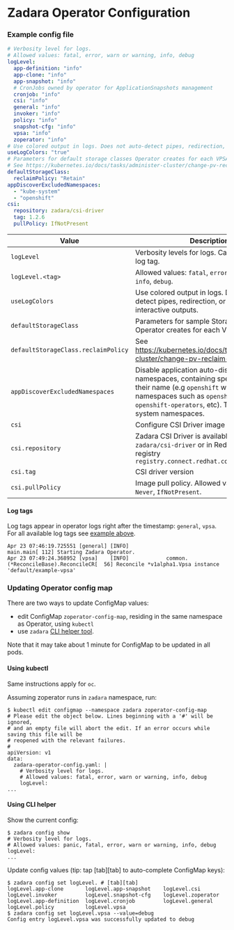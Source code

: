 # Zadara Operator Configuration

### Example config file

```yaml
# Verbosity level for logs.
# Allowed values: fatal, error, warn or warning, info, debug
logLevel:
  app-definition: "info"
  app-clone: "info"
  app-snapshot: "info"
  # CronJobs owned by operator for ApplicationSnapshots management
  cronjob: "info"
  csi: "info"
  general: "info"
  invoker: "info"
  policy: "info"
  snapshot-cfg: "info"
  vpsa: "info"
  zoperator: "info"
# Use colored output in logs. Does not auto-detect pipes, redirection, or other non-interactive outputs.
useLogColors: "true"
# Parameters for default storage classes Operator creates for each VPSA
# See https://kubernetes.io/docs/tasks/administer-cluster/change-pv-reclaim-policy
defaultStorageClass:
  reclaimPolicy: "Retain"
appDiscoverExcludedNamespaces:
  - "kube-system"
  - "openshift"
csi:
  repository: zadara/csi-driver
  tag: 1.2.6
  pullPolicy: IfNotPresent
```

 Value | Description |
 ------|-------------|
`logLevel` | Verbosity levels for logs. Can be set for each log tag.
`logLevel.<tag>` | Allowed values: `fatal`, `error`, `warn` or `warning`, `info`, `debug`.
`useLogColors` | Use colored output in logs. Does not auto-detect pipes, redirection, or other non-interactive outputs.
`defaultStorageClass` | Parameters for sample StorageClasses Operator creates for each VPSA.
`defaultStorageClass.reclaimPolicy` | See https://kubernetes.io/docs/tasks/administer-cluster/change-pv-reclaim-policy
`appDiscoverExcludedNamespaces` | Disable application auto-discovery for namespaces, containing specified string in their name (e.g `openshift` will exclude all namespaces such as `openshift-markeplace`, `openshift-operators`, etc). Typically used for system namespaces.
`csi` | Configure CSI Driver image
`csi.repository` | Zadara CSI Driver is available on DockerHub `zadara/csi-driver` or in RedHat certified registry `registry.connect.redhat.com/zadara/csi`
`csi.tag` | CSI driver version
`csi.pullPolicy` | Image pull policy. Allowed values: `Always`, `Never`, `IfNotPresent`.

#### Log tags

Log tags appear in operator logs right after the timestamp: `general`, `vpsa`.
For all available log tags see [example above](#example-config-file).
```
Apr 23 07:46:19.725551 [general] [INFO]                                      main.main[ 112] Starting Zadara Operator.
Apr 23 07:49:24.368952 [vpsa]    [INFO]            common.(*ReconcileBase).ReconcileCR[  56] Reconcile *v1alpha1.Vpsa instance 'default/example-vpsa'
```

### Updating Operator config map

There are two ways to update ConfigMap values:
- edit ConfigMap `zoperator-config-map`, residing in the same namespace as Operator, using `kubectl`
- use `zadara` [CLI helper tool](https://github.com/zadarastorage/zadara-operator#cli).

Note that it may take about 1 minute for ConfigMap to be updated in all pods.

#### Using kubectl

Same instructions apply for `oc`.

Assuming zoperator runs in `zadara` namespace, run:
```shell script
$ kubectl edit configmap --namespace zadara zoperator-config-map
# Please edit the object below. Lines beginning with a '#' will be ignored,
# and an empty file will abort the edit. If an error occurs while saving this file will be
# reopened with the relevant failures.
#
apiVersion: v1
data:
  zadara-operator-config.yaml: |
    # Verbosity level for logs.
    # Allowed values: fatal, error, warn or warning, info, debug
    logLevel:
...
```

#### Using CLI helper

Show the current config:

```shell script
$ zadara config show
# Verbosity level for logs.
# Allowed values: panic, fatal, error, warn or warning, info, debug
logLevel:
...
```

Update config values (tip: tap [tab][tab] to auto-complete ConfigMap keys):
```shell script
$ zadara config set logLevel. # [tab][tab]
logLevel.app-clone       logLevel.app-snapshot    logLevel.csi             logLevel.invoker         logLevel.snapshot-cfg    logLevel.zoperator
logLevel.app-definition  logLevel.cronjob         logLevel.general         logLevel.policy          logLevel.vpsa
$ zadara config set logLevel.vpsa --value=debug
Config entry logLevel.vpsa was successfully updated to debug
```
